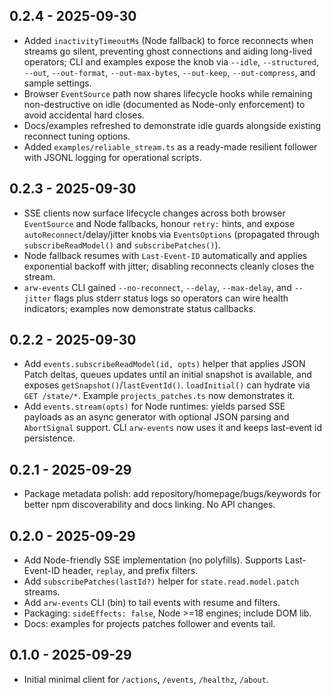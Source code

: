 ## 0.2.4 - 2025-09-30

- Added `inactivityTimeoutMs` (Node fallback) to force reconnects when streams go silent, preventing ghost connections and aiding long-lived operators; CLI and examples expose the knob via `--idle`, `--structured`, `--out`, `--out-format`, `--out-max-bytes`, `--out-keep`, `--out-compress`, and sample settings.
- Browser `EventSource` path now shares lifecycle hooks while remaining non-destructive on idle (documented as Node-only enforcement) to avoid accidental hard closes.
- Docs/examples refreshed to demonstrate idle guards alongside existing reconnect tuning options.
- Added `examples/reliable_stream.ts` as a ready-made resilient follower with JSONL logging for operational scripts.

## 0.2.3 - 2025-09-30

- SSE clients now surface lifecycle changes across both browser `EventSource` and Node fallbacks, honour `retry:` hints, and expose `autoReconnect`/delay/jitter knobs via `EventsOptions` (propagated through `subscribeReadModel()` and `subscribePatches()`).
- Node fallback resumes with `Last-Event-ID` automatically and applies exponential backoff with jitter; disabling reconnects cleanly closes the stream.
- `arw-events` CLI gained `--no-reconnect`, `--delay`, `--max-delay`, and `--jitter` flags plus stderr status logs so operators can wire health indicators; examples now demonstrate status callbacks.

## 0.2.2 - 2025-09-30

- Add `events.subscribeReadModel(id, opts)` helper that applies JSON Patch deltas, queues updates until an initial snapshot is available, and exposes `getSnapshot()`/`lastEventId()`. `loadInitial()` can hydrate via `GET /state/*`. Example `projects_patches.ts` now demonstrates it.
- Add `events.stream(opts)` for Node runtimes: yields parsed SSE payloads as an async generator with optional JSON parsing and `AbortSignal` support. CLI `arw-events` now uses it and keeps last-event id persistence.

## 0.2.1 - 2025-09-29

- Package metadata polish: add repository/homepage/bugs/keywords for better npm discoverability and docs linking. No API changes.

## 0.2.0 - 2025-09-29

- Add Node-friendly SSE implementation (no polyfills). Supports Last-Event-ID header, `replay`, and prefix filters.
- Add `subscribePatches(lastId?)` helper for `state.read.model.patch` streams.
- Add `arw-events` CLI (bin) to tail events with resume and filters.
- Packaging: `sideEffects: false`, Node >=18 engines; include DOM lib.
- Docs: examples for projects patches follower and events tail.

## 0.1.0 - 2025-09-29

- Initial minimal client for `/actions`, `/events`, `/healthz`, `/about`.
